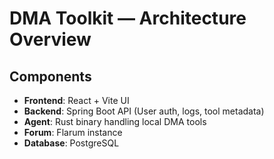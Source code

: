 # DMA Toolkit — Architecture Overview

## Components

- **Frontend**: React + Vite UI
- **Backend**: Spring Boot API (User auth, logs, tool metadata)
- **Agent**: Rust binary handling local DMA tools
- **Forum**: Flarum instance
- **Database**: PostgreSQL
